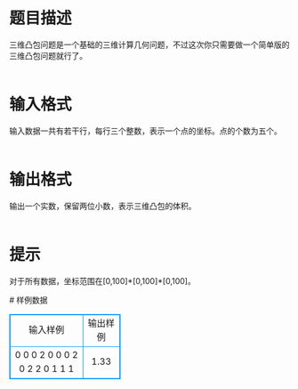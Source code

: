 # 

 
 # 题目描述 
<p>
	三维凸包问题是一个基础的三维计算几何问题，不过这次你只需要做一个简单版的三维凸包问题就行了。<br><br></p> 

 
 # 输入格式 
<p>
	输入数据一共有若干行，每行三个整数，表示一个点的坐标。点的个数为五个。<br><br></p> 

 
 # 输出格式 
<p>
	输出一个实数，保留两位小数，表示三维凸包的体积。<br><br></p> 

 
 # 提示 
<p>
	对于所有数据，坐标范围在[0,100]*[0,100]*[0,100]。<br></p> 
# 样例数据
<style>
        table,table tr th, table tr td { border:1px solid #0094ff; }
        table { width: 200px; min-height: 25px; line-height: 25px; text-align: center; border-collapse: collapse;}   
    </style>
<table>
	<tr>
		<td>输入样例</td>
		<td>输出样例</td>
	</tr>
<tr><td>0 0 0
2 0 0
0 2 0
2 2 0
1 1 1
</td><td>1.33</td></tr></table>
